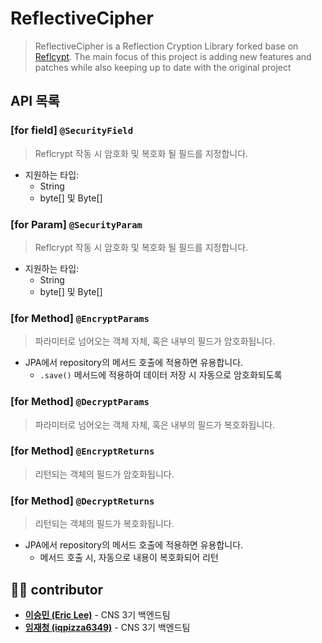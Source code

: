 # ReflectiveCipher
> ReflectiveCipher is a Reflection Cryption Library forked base on 
> [Reflcypt](https://github.com/CNS-DGSW/Reflcrypt).
 The main focus of this project is adding new features and patches
> while also keeping up to date with the original project

## API 목록
### [for field] `@SecurityField`
> Reflcrypt 작동 시 암호화 및 복호화 될 필드를 지정합니다.
* 지원하는 타입:
    * String
    * byte[] 및 Byte[]

### [for Param] `@SecurityParam`
> Reflcrypt 작동 시 암호화 및 복호화 될 필드를 지정합니다.
* 지원하는 타입:
    * String
    * byte[] 및 Byte[]

### [for Method] `@EncryptParams`
> 파라미터로 넘어오는 객체 자체, 혹은 내부의 필드가 암호화됩니다.
* JPA에서 repository의 메서드 호출에 적용하면 유용합니다.
    * `.save()` 메서드에 적용하여 데이터 저장 시 자동으로 암호화되도록

### [for Method] `@DecryptParams`
> 파라미터로 넘어오는 객체 자체, 혹은 내부의 필드가 복호화됩니다.

### [for Method] `@EncryptReturns`
> 리턴되는 객체의 필드가 암호화됩니다.

### [for Method] `@DecryptReturns`
> 리턴되는 객체의 필드가 복호화됩니다.
* JPA에서 repository의 메서드 호출에 적용하면 유용합니다.
    * 메서드 호출 시, 자동으로 내용이 복호화되어 리턴

## 🧑‍💻 contributor
* **[이승민 (Eric Lee)](https://github.com/ericlee05)** - CNS 3기 백엔드팀
* **[임재청 (iqpizza6349)](https://github.com/iqpizza6349)** - CNS 3기 백엔드팀
